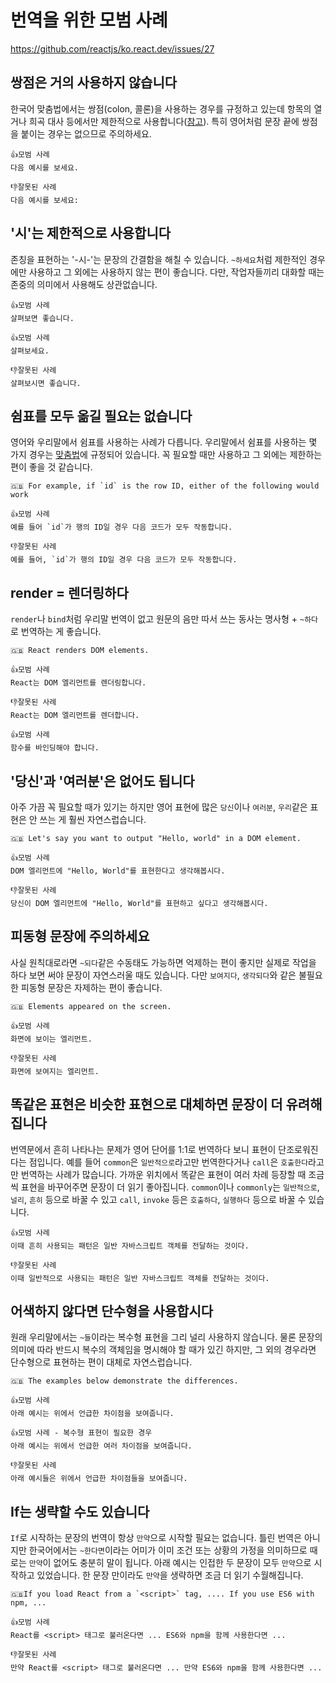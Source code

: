 # 번역을 위한 모범 사례

<https://github.com/reactjs/ko.react.dev/issues/27>

## 쌍점은 거의 사용하지 않습니다

한국어 맞춤법에서는 쌍점(colon, 콜론)을 사용하는 경우를 규정하고 있는데 항목의 열거나 희곡 대사 등에서만 제한적으로 사용합니다([참고](https://korean.go.kr/kornorms/regltn/regltnView.do?regltn_code=0001&regltn_no=753#a753)). 특히 영어처럼 문장 끝에 쌍점을 붙이는 경우는 없으므로 주의하세요.

```text
👍모범 사례
다음 예시를 보세요.

👎잘못된 사례
다음 예시를 보세요:
```

## '시'는 제한적으로 사용합니다

존칭을 표현하는 '-시-'는 문장의 간결함을 해칠 수 있습니다. `~하세요`처럼 제한적인 경우에만 사용하고 그 외에는 사용하지 않는 편이 좋습니다. 다만, 작업자들끼리 대화할 때는 존중의 의미에서 사용해도 상관없습니다.

```text
👍모범 사례
살펴보면 좋습니다.

👍모범 사례
살펴보세요.

👎잘못된 사례
살펴보시면 좋습니다.
```

## 쉼표를 모두 옮길 필요는 없습니다

영어와 우리말에서 쉼표를 사용하는 사례가 다릅니다. 우리말에서 쉼표를 사용하는 몇 가지 경우는 [맞춤법](https://korean.go.kr/kornorms/regltn/regltnView.do?regltn_code=0001&regltn_no=732#a732)에 규정되어 있습니다. 꼭 필요할 때만 사용하고 그 외에는 제한하는 편이 좋을 것 같습니다.

```text
🇬🇧 For example, if `id` is the row ID, either of the following would work

👍모범 사례
예를 들어 `id`가 행의 ID일 경우 다음 코드가 모두 작동합니다.

👎잘못된 사례
예를 들어, `id`가 행의 ID일 경우 다음 코드가 모두 작동합니다.
```

## render = 렌더링하다

`render`나 `bind`처럼 우리말 번역이 없고 원문의 음만 따서 쓰는 동사는 명사형 + `~하다`로 번역하는 게 좋습니다.

```text
🇬🇧 React renders DOM elements.

👍모범 사례
React는 DOM 엘리먼트를 렌더링합니다.

👎잘못된 사례
React는 DOM 엘리먼트를 렌더합니다.

👍모범 사례
함수를 바인딩해야 합니다.
```

## '당신'과 '여러분'은 없어도 됩니다

아주 가끔 꼭 필요할 때가 있기는 하지만 영어 표현에 많은 `당신`이나 `여러분`, `우리`같은 표현은 안 쓰는 게 훨씬 자연스럽습니다.

```text
🇬🇧 Let's say you want to output "Hello, world" in a DOM element.

👍모범 사례
DOM 엘리먼트에 "Hello, World"를 표현한다고 생각해봅시다.

👎잘못된 사례
당신이 DOM 엘리먼트에 "Hello, World"를 표현하고 싶다고 생각해봅시다.
```

## 피동형 문장에 주의하세요

사실 원칙대로라면 `~되다`같은 수동태도 가능하면 억제하는 편이 좋지만 실제로 작업을 하다 보면 써야 문장이 자연스러울 때도 있습니다. 다만 `보여지다`, `생각되다`와 같은 불필요한 피동형 문장은 자제하는 편이 좋습니다.

```text
🇬🇧 Elements appeared on the screen.

👍모범 사례
화면에 보이는 엘리먼트.

👎잘못된 사례
화면에 보여지는 엘리먼트.
```

## 똑같은 표현은 비슷한 표현으로 대체하면 문장이 더 유려해집니다

번역문에서 흔히 나타나는 문제가 영어 단어를 1:1로 번역하다 보니 표현이 단조로워진다는 점입니다. 예를 들어 `common`은 `일반적으로`라고만 번역한다거나 `call`은 `호출한다`라고만 번역하는 사례가 많습니다. 가까운 위치에서 똑같은 표현이 여러 차례 등장할 때 조금씩 표현을 바꾸어주면 문장이 더 읽기 좋아집니다. `common`이나 `commonly`는 `일반적으로`, `널리`, `흔히` 등으로 바꿀 수 있고 `call`, `invoke` 등은 `호출하다`, `실행하다` 등으로 바꿀 수 있습니다.

```text
👍모범 사례
이때 흔히 사용되는 패턴은 일반 자바스크립트 객체를 전달하는 것이다.

👎잘못된 사례
이때 일반적으로 사용되는 패턴은 일반 자바스크립트 객체를 전달하는 것이다.
```

## 어색하지 않다면 단수형을 사용합시다

원래 우리말에서는 `~들`이라는 복수형 표현을 그리 널리 사용하지 않습니다. 물론 문장의 의미에 따라 반드시 복수의 객체임을 명시해야 할 때가 있긴 하지만, 그 외의 경우라면 단수형으로 표현하는 편이 대체로 자연스럽습니다.

```text
🇬🇧 The examples below demonstrate the differences.

👍모범 사례
아래 예시는 위에서 언급한 차이점을 보여줍니다.

👍모범 사례 - 복수형 표현이 필요한 경우
아래 예시는 위에서 언급한 여러 차이점을 보여줍니다.

👎잘못된 사례
아래 예시들은 위에서 언급한 차이점들을 보여줍니다.
```

## If는 생략할 수도 있습니다

`If`로 시작하는 문장의 번역이 항상 `만약`으로 시작할 필요는 없습니다. 틀린 번역은 아니지만 한국어에서는 `~한다면`이라는 어미가 이미 조건 또는 상황의 가정을 의미하므로 때로는 `만약`이 없어도 충분히 말이 됩니다. 아래 예시는 인접한 두 문장이 모두 `만약`으로 시작하고 있었습니다. 한 문장 만이라도 `만약`을 생략하면 조금 더 읽기 수월해집니다.

```text
🇬🇧If you load React from a `<script>` tag, .... If you use ES6 with npm, ...

👍모범 사례
React를 <script> 태그로 불러온다면 ... ES6와 npm을 함께 사용한다면 ...

👎잘못된 사례
만약 React를 <script> 태그로 불러온다면 ... 만약 ES6와 npm을 함께 사용한다면 ...
```
